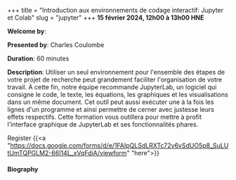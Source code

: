 +++
title = "Introduction aux environnements de codage interactif: Jupyter et Colab"
slug = "jupyter"
+++
**15 février 2024, 12h00 à 13h00 HNE**

**Welcome by**: 

**Presented by**: Charles Coulombe

**Duration**: 60 minutes

**Description**: Utiliser un seul environnement pour l'ensemble des étapes de votre projet de recherche peut
grandement faciliter l'organisation de votre travail. À cette fin, notre équipe recommande JupyterLab, un
logiciel qui consigne le code, le texte, les équations, les graphiques et les visualisations dans un même
document. Cet outil peut aussi exécuter une à la fois les lignes d'un programme et ainsi permettre de cerner
avec justesse leurs effets respectifs. Cette formation vous outillera pour mettre à profit l'interface
graphique de JupyterLab et ses fonctionnalités phares.

Register {{<a "https://docs.google.com/forms/d/e/1FAIpQLSdLRXTc72v6vSdUO5p8_SuLUtUmTQPGLM2-66I14L_xVqFdiA/viewform" "here">}}

<!-- Le même séminaire [en français](/template). -->

#### Biography
